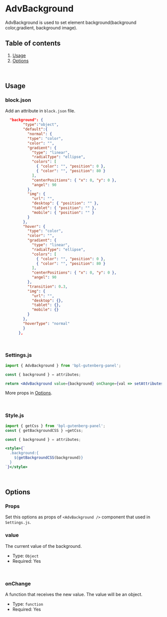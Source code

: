 # AdvBackground

AdvBackground is used to set element background(background color,gradient, background image).


## Table of contents

1. [Usage](#usage)
2. [Options](#options)

<br />

## Usage

### block.json
Add an attribute in `block.json` file.

```json
  "background": {
        "type":"object",
        "default":{
          "normal": {
          "type": "color",
          "color": "",
          "gradient": {
            "type": "linear",
            "radialType": "ellipse",
            "colors": [
              { "color": "", "position": 0 },
              { "color": "", "position": 80 }
            ],
            "centerPositions": { "x": 0, "y": 0 },
            "angel": 90
          },
          "img": {
            "url": "",
            "desktop": { "position": "" },
            "tablet": { "position": "" },
            "mobile": { "position": "" }
          }
        },
        "hover": {
          "type": "color",
          "color": "",
          "gradient": {
            "type": "linear",
            "radialType": "ellipse",
            "colors": [
              { "color": "", "position": 0 },
              { "color": "", "position": 80 }
            ],
            "centerPositions": { "x": 0, "y": 0 },
            "angel": 90
          },
          "transition": 0.3,
          "img": {
            "url": "",
            "desktop": {},
            "tablet": {},
            "mobile": {}
          }
        },
        "hoverType": "normal"
        }
      },
```

<br />

### Settings.js

```jsx
import { AdvBackground } from 'bpl-gutenberg-panel';

const { background } = attributes;

return <AdvBackground value={background} onChange={val => setAttributes({ background: val })} defaults={{ fontSize: 16 }} />
```

More props in [Options](#options).

<br />

### Style.js
```jsx
import { getCss } from 'bpl-gutenberg-panel';
const { getBackgroundCSS } =getCss;

const { background } = attributes;

<style>{`
  .background:{
    ${getBackgroundCSS(background)}
  }
`}</style>
```

<br />

## Options
### Props
Set this options as props of `<AdvBackground />` component that used in `Settings.js`.
<br />

### value

The current value of the background.

- Type: `Object`
- Required: Yes

<br />

### onChange

A function that receives the new value. The value will be an object.

- Type: `function`
- Required: Yes
